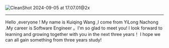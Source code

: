 ![CleanShot 2024-09-05 at 17.07.01@2x](https://kuiqwang.oss-cn-chengdu.aliyuncs.com/blog/CleanShot%202024-09-05%20at%2017.07.01@2x.png)

----

Hello ,everyone ! My name is Kuiqing Wang ,I come from YiLong Nachong .My career is Software Engineer 。I'm so glad to meet you!  I look forward to learning and growing together with you in the next three years！ I hope we can all gain something from three years study!